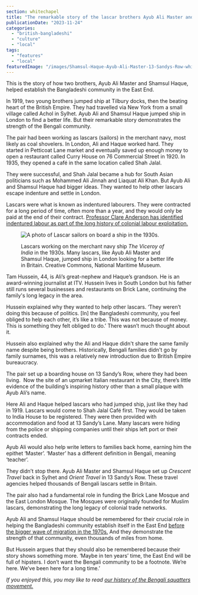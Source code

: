 ```yaml
---
section: whitechapel
title: "The remarkable story of the lascar brothers Ayub Ali Master and Shamsul Haque"
publicationDate: "2023-11-24"
categories: 
  - "british-bangladeshi"
  - "culture"
  - "local"
tags: 
  - "features"
  - "local"
featuredImage: "/images/Shamsul-Haque-Ayub-Ali-Master-13-Sandys-Row-whitechapel-East-End-British-Bangladeshi-bw.jpg"
---
```


This is the story of how two brothers, Ayub Ali Master and Shamsul Haque, helped establish the Bangladeshi community in the East End.

In 1919, two young brothers jumped ship at Tilbury docks, then the beating heart of the British Empire. They had travelled via New York from a small village called Achol in Sylhet. Ayub Ali and Shamsul Haque jumped ship in London to find a better life. But their remarkable story demonstrates the strength of the Bengali community. 

The pair had been working as lascars (sailors) in the merchant navy, most likely as coal shovelers. In London, Ali and Haque worked hard. They started in Petticoat Lane market and eventually saved up enough money to open a restaurant called Curry House on 76 Commercial Street in 1920. In 1935, they opened a café in the same location called Shah Jalal. 

They were successful, and Shah Jalal became a hub for South Asian politicians such as Mohammed Ali Jinnah and Liaquat Ali Khan. But Ayub Ali and Shamsul Haque had bigger ideas. They wanted to help other lascars escape indenture and settle in London.

Lascars were what is known as indentured labourers. They were contracted for a long period of time, often more than a year, and they would only be paid at the end of their contract. [Professor Clare Anderson has identified indentured labour as part of the long history of colonial labour exploitation.](https://academic.oup.com/manchester-scholarship-online/book/14248/chapter-abstract/168131286?redirectedFrom=fulltext) 

<figure>

![A photo of Lascar sailors on board a ship in the 1930s.](/images/Lascars-viceroy-of-india-wikimedia-1024x683.jpg)

<figcaption>

Lascars working on the merchant navy ship _The Viceroy of India_ in the 1930s. Many lascars, like Ayub Ali Master and Shamsul Haque, jumped ship in London looking for a better life in Britain. Creative Commons, National Maritime Museum.

</figcaption>

</figure>

Tam Hussein, 44, is Ali’s great-nephew and Haque’s grandson. He is an award-winning journalist at ITV. Hussein lives in South London but his father still runs several businesses and restaurants on Brick Lane, continuing the family's long legacy in the area. 

Hussein explained why they wanted to help other lascars. ‘They weren’t doing this because of politics. \[In\] the Bangladeshi community, you feel obliged to help each other, it’s like a tribe. This was not because of money. This is something they felt obliged to do.’ There wasn’t much thought about it. 

Hussein also explained why the Ali and Haque didn't share the same family name despite being brothers. Historically, Bengali families didn't go by family surnames, this was a relatively new introduction due to British Empire bureaucracy.

The pair set up a boarding house on 13 Sandy’s Row, where they had been living.  Now the site of an upmarket Italian restaurant in the City, there’s little evidence of the building’s inspiring history other than a small plaque with Ayub Ali’s name. 

Here Ali and Haque helped lascars who had jumped ship, just like they had in 1919. Lascars would come to Shah Jalal Café first. They would be taken to India House to be registered. They were then provided with accommodation and food at 13 Sandy’s Lane. Many lascars were hiding from the police or shipping companies until their ships left port or their contracts ended. 

Ayub Ali would also help write letters to families back home, earning him the epithet ‘Master’. ‘Master’ has a different definition in Bengali, meaning ‘teacher’.

They didn’t stop there. Ayub Ali Master and Shamsul Haque set up _Crescent Travel_ back in Sylhet and _Orient Travel_ in 13 Sandy’s Row. These travel agencies helped thousands of Bengali lascars settle in Britain. 

The pair also had a fundamental role in funding the Brick Lane Mosque and the East London Mosque. The Mosques were originally founded for Muslim lascars, demonstrating the long legacy of colonial trade networks.

Ayub Ali and Shamsul Haque should be remembered for their crucial role in helping the Bangladeshi community establish itself in the East End [before the bigger wave of migration in the 1970s.](https://whitechapellondon.co.uk/bangladeshi-independence-migration-east-london/) And they demonstrate the strength of that community, even thousands of miles from home. 

But Hussein argues that they should also be remembered because their story shows something more. ‘Maybe in ten years’ time, the East End will be full of hipsters. I don’t want the Bengali community to be a footnote. We’re here. We’ve been here for a long time.’

_If you enjoyed this, you may like to read_ [_our history of the Bengali squatters movement._](https://whitechapellondon.co.uk/bengali-squatters-movement-brick-lane/)
